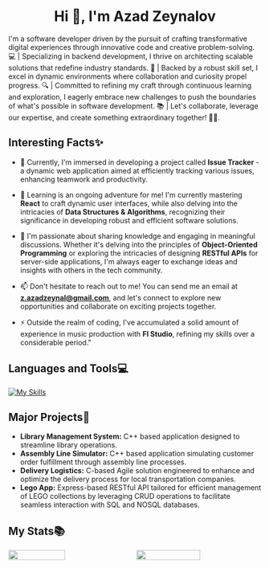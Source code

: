 
<h1 align="center">Hi 👋, I'm Azad Zeynalov</h1>
<p>I'm a software developer driven by the pursuit of crafting transformative digital experiences through innovative code and creative problem-solving. 💻 | Specializing in backend development, I thrive on architecting scalable solutions that redefine industry standards. 🚀 | Backed by a robust skill set, I excel in dynamic environments where collaboration and curiosity propel progress. 🔍 | Committed to refining my craft through continuous learning and exploration, I eagerly embrace new challenges to push the boundaries of what's possible in software development. 📚 | Let's collaborate, leverage our expertise, and create something extraordinary together! 💼✨.</p>


<h2>Interesting Facts✨</h2>

- 🔭 Currently, I'm immersed in developing a project called **Issue Tracker** - a dynamic web application aimed at efficiently tracking various issues, enhancing teamwork and productivity.

- 🌱 Learning is an ongoing adventure for me! I'm currently mastering **React** to craft dynamic user interfaces, while also delving into the intricacies of **Data Structures & Algorithms**, recognizing their significance in developing robust and efficient software solutions.

- 💬 I'm passionate about sharing knowledge and engaging in meaningful discussions. Whether it's delving into the principles of **Object-Oriented Programming** or exploring the intricacies of designing **RESTful APIs** for server-side applications, I'm always eager to exchange ideas and insights with others in the tech community.

- 📫 Don't hesitate to reach out to me! You can send me an email at **z.azadzeynal@gmail.com**, and let's connect to explore new opportunities and collaborate on exciting projects together.

- ⚡ Outside the realm of coding, I've accumulated a solid amount of experience in music production with **Fl Studio**, refining my skills over a considerable period."
<p align="left">
</p>


<h2 align="left">Languages and Tools💻</h2>

 [![My Skills](https://skillicons.dev/icons?i=c,cpp,js,py,react,nodejs,express,mongo,postgres,linux,git&perline=15)](https://skillicons.dev)
 

 <h2>Major Projects💼</h2>

 - **Library Management System:** C++ based application designed to streamline library operations.
 - **Assembly Line Simulator:** C++ based application simulating customer order fulfillment through assembly line processes.
 - **Delivery Logistics:** C-based Agile solution engineered to enhance and optimize the delivery process for local transportation companies.
 - **Lego App:** Express-based RESTful API tailored for efficient management of LEGO collections by leveraging CRUD operations to facilitate seamless interaction with SQL and NOSQL databases.

 
<h2>My Stats📚</h2>


<div style="display: flex; flex-direction: row; gap: 20px">
 <img style="heigth: auto; width: 48%;" class="img" src="https://github-readme-stats.vercel.app/api?username=808azad&show_icons=true&theme=neon" />
 <img style="heigth: auto; width: 51%;" class="img" src="https://streak-stats.demolab.com/?user=808azad&theme=neon&layout=compact" />
</div>



